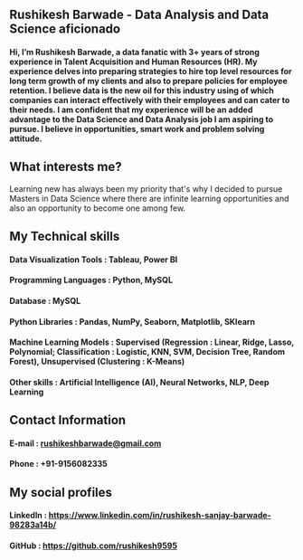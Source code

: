 ## Rushikesh Barwade - Data Analysis and Data Science aficionado

#### Hi, I’m Rushikesh Barwade, a data fanatic with 3+ years of strong experience in Talent Acquisition and Human Resources (HR). My experience delves into preparing strategies to hire top level resources for long term growth of my clients and also to prepare policies for employee retention. I believe data is the new oil for this industry using of which companies can interact effectively with their employees and can cater to their needs. I am confident that my experience will be an added advantage to the Data Science and Data Analysis job I am aspiring to pursue. I believe in opportunities, smart work and problem solving attitude.

## What interests me?

Learning new has always been my priority that's why I decided to pursue Masters in Data Science where there are infinite learning opportunities and also an opportunity to become one among few.

## My Technical skills

#### Data Visualization Tools : Tableau, Power BI
#### Programming Languages :    Python, MySQL
#### Database :                 MySQL
#### Python Libraries :         Pandas, NumPy, Seaborn, Matplotlib, SKlearn   
#### Machine Learning Models :  Supervised (Regression : Linear, Ridge, Lasso, Polynomial; Classification : Logistic, KNN, SVM, Decision Tree, Random Forest), Unsupervised (Clustering : K-Means)
#### Other skills :             Artificial Intelligence (AI), Neural Networks, NLP, Deep Learning

## Contact Information

#### E-mail  : rushikeshbarwade@gmail.com
#### Phone :   +91-9156082335

## My social profiles

#### LinkedIn : https://www.linkedin.com/in/rushikesh-sanjay-barwade-98283a14b/
#### GitHub :   https://github.com/rushikesh9595
